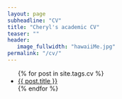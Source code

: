 ```yaml
---
layout: page
subheadline: "CV"
title: "Cheryl's academic CV"
teaser: ""
header:
   image_fullwidth: "hawaiiMe.jpg"
permalink: "/cv/"
---
```

<ul>
    {% for post in site.tags.cv %}
    <li><a href="{{ site.url }}{{ site.baseurl }}{{ post.url }}">{{ post.title }}</a></li>
    {% endfor %}
</ul>
